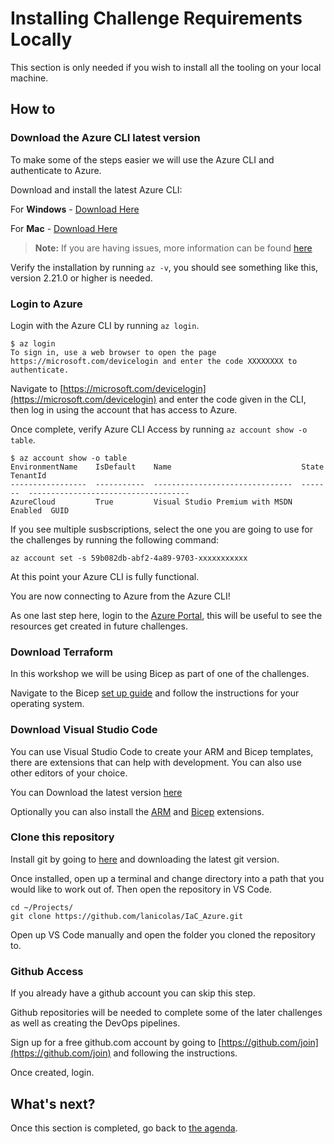 # Installing Challenge Requirements Locally

This section is only needed if you wish to install all the tooling on your local machine.

## How to

### Download the Azure CLI latest version

To make some of the steps easier we will use the Azure CLI and authenticate to Azure.

Download and install the latest Azure CLI:

For **Windows** - [Download Here](https://docs.microsoft.com/cli/azure/install-azure-cli-windows)

For **Mac** - [Download Here](https://docs.microsoft.com/cli/azure/install-azure-cli-macos)

> **Note:** If you are having issues, more information can be found [here](https://docs.microsoft.com/cli/azure/install-azure-cli?view=azure-cli-latest)

Verify the installation by running `az -v`, you should see something like this, version 2.21.0 or higher is needed.

### Login to Azure

Login with the Azure CLI by running `az login`.

```shell
$ az login
To sign in, use a web browser to open the page https://microsoft.com/devicelogin and enter the code XXXXXXXX to authenticate.
```

Navigate to [https://microsoft.com/devicelogin](https://microsoft.com/devicelogin) and enter the code given in the CLI, then log in using the account that has access to Azure.

Once complete, verify Azure CLI Access by running `az account show -o table`.

```shell
$ az account show -o table
EnvironmentName    IsDefault    Name                             State    TenantId
-----------------  -----------  -------------------------------  -------  ------------------------------------
AzureCloud         True         Visual Studio Premium with MSDN  Enabled  GUID
```

If you see multiple susbscriptions, select the one you are going to use for the challenges by running the following command:

```shell
az account set -s 59b082db-abf2-4a89-9703-xxxxxxxxxxx
```

At this point your Azure CLI is fully functional.

You are now connecting to Azure from the Azure CLI!

As one last step here, login to the [Azure Portal](https://portal.azure.com/), this will be useful to see the resources get created in future challenges.

### Download Terraform

In this workshop we will be using Bicep as part of one of the challenges.

Navigate to the Bicep [set up guide](https://github.com/Azure/bicep/blob/main/docs/installing.md) and follow the instructions for your operating system.

### Download Visual Studio Code

You can use Visual Studio Code to create your ARM and Bicep templates, there are extensions that can help with development. You can also use other editors of your choice.

You can Download the latest version [here](https://code.visualstudio.com/Download)

Optionally you can also install the [ARM](https://marketplace.visualstudio.com/items?itemName=msazurermtools.azurerm-vscode-tools) and [Bicep](https://marketplace.visualstudio.com/items?itemName=ms-azuretools.vscode-bicep) extensions.

### Clone this repository

Install git by going to [here](https://git-scm.com/downloads) and downloading the latest git version.

Once installed, open up a terminal and change directory into a path that you would like to work out of. Then open the repository in VS Code.

```shell
cd ~/Projects/
git clone https://github.com/lanicolas/IaC_Azure.git
```

Open up VS Code manually and open the folder you cloned the repository to.

### Github Access

If you already have a github account you can skip this step.

Github repositories will be needed to complete some of the later challenges as well as creating the DevOps pipelines.

Sign up for a free github.com account by going to [https://github.com/join](https://github.com/join) and following the instructions.

Once created, login.

## What's next?

Once this section is completed, go back to [the agenda](README.md).
